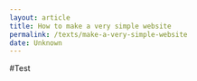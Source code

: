 ```yaml
---
layout: article
title: How to make a very simple website
permalink: /texts/make-a-very-simple-website
date: Unknown
---
```

#Test
